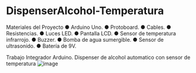 # DispenserAlcohol-Temperatura

Materiales del Proyecto
● Arduino Uno.
● Protoboard.
● Cables.
● Resistencias.
● Luces LED.
● Pantalla LCD.
● Sensor de temperatura infrarrojo.
● Buzzer.
● Bomba de agua sumergible.
● Sensor de ultrasonido.
● Batería de 9V.

Trabajo Integrador Arduino. Dispenser de alcohol automatico con sensor de temperatura
![image](https://user-images.githubusercontent.com/63023270/167241901-7cb420f9-f2de-4674-9cab-1105bb4d6604.png)
